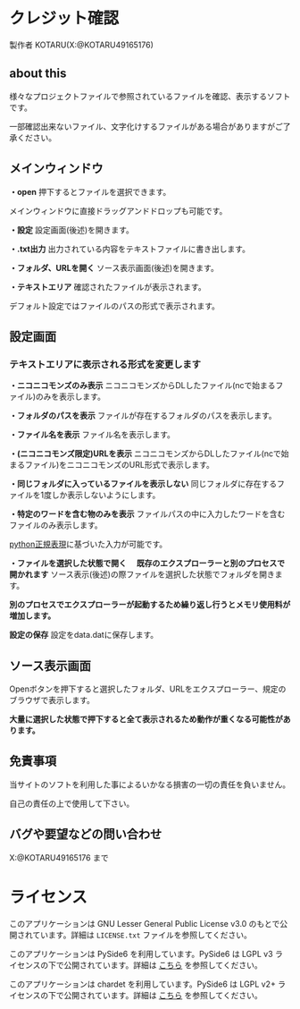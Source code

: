 # クレジット確認
製作者 KOTARU(X:@KOTARU49165176)

## about this
様々なプロジェクトファイルで参照されているファイルを確認、表示するソフトです。

一部確認出来ないファイル、文字化けするファイルがある場合がありますがご了承ください。


## メインウィンドウ
**・open**
押下するとファイルを選択できます。

メインウィンドウに直接ドラッグアンドドロップも可能です。

**・設定**
設定画面(後述)を開きます。

**・.txt出力**
出力されている内容をテキストファイルに書き出します。

**・フォルダ、URLを開く**
ソース表示画面(後述)を開きます。

**・テキストエリア**
確認されたファイルが表示されます。

デフォルト設定ではファイルのパスの形式で表示されます。

## 設定画面
### テキストエリアに表示される形式を変更します
**・ニコニコモンズのみ表示**
ニコニコモンズからDLしたファイル(ncで始まるファイル)のみを表示します。

**・フォルダのパスを表示**
ファイルが存在するフォルダのパスを表示します。

**・ファイル名を表示**
ファイル名を表示します。

**・(ニコニコモンズ限定)URLを表示**
ニコニコモンズからDLしたファイル(ncで始まるファイル)をニコニコモンズのURL形式で表示します。

**・同じフォルダに入っているファイルを表示しない**
同じフォルダに存在するファイルを1度しか表示しないようにします。

**・特定のワードを含む物のみを表示**
ファイルパスの中に入力したワードを含むファイルのみ表示します。

[python正規表現](https://docs.python.org/ja/3/library/re.html)に基づいた入力が可能です。

**・ファイルを選択した状態で開く**
　**既存のエクスプローラーと別のプロセスで開かれます**
ソース表示(後述)の際ファイルを選択した状態でフォルダを開きます。

**別のプロセスでエクスプローラーが起動するため繰り返し行うとメモリ使用料が増加します。**

**設定の保存**
設定をdata.datに保存します。

## ソース表示画面
Openボタンを押下すると選択したフォルダ、URLをエクスプローラー、規定のブラウザで表示します。

**大量に選択した状態で押下すると全て表示されるため動作が重くなる可能性があります。**

## 免責事項
当サイトのソフトを利用した事によるいかなる損害の一切の責任を負いません。

自己の責任の上で使用して下さい。

## バグや要望などの問い合わせ
X:@KOTARU49165176 まで

# ライセンス
このアプリケーションは GNU Lesser General Public License v3.0 のもとで公開されています。詳細は `LICENSE.txt` ファイルを参照してください。

このアプリケーションは PySide6 を利用しています。PySide6 は LGPL v3 ライセンスの下で公開されています。詳細は [こちら](https://www.qt.io/licensing/) を参照してください。

このアプリケーションは chardet を利用しています。PySide6 は LGPL v2+ ライセンスの下で公開されています。詳細は [こちら](https://github.com/chardet/chardet/blob/main/LICENSE) を参照してください。
